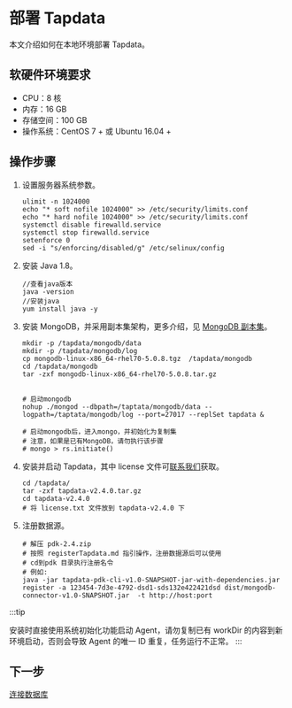 # 部署 Tapdata

本文介绍如何在本地环境部署 Tapdata。

## 软硬件环境要求

* CPU：8 核
* 内存：16 GB
* 存储空间：100 GB
* 操作系统：CentOS 7 + 或 Ubuntu 16.04 +



## 操作步骤

1. 设置服务器系统参数。

   ```shell
   ulimit -n 1024000 
   echo "* soft nofile 1024000" >> /etc/security/limits.conf 
   echo "* hard nofile 1024000" >> /etc/security/limits.conf 
   systemctl disable firewalld.service 
   systemctl stop firewalld.service 
   setenforce 0 
   sed -i "s/enforcing/disabled/g" /etc/selinux/config 
   ```

   

2. 安装 Java 1.8。

   ```shell
   //查看java版本
   java -version
   //安装java
   yum install java -y
   ```

   

3. 安装 MongoDB，并采用副本集架构，更多介绍，见 [MongoDB 副本集](https://docs.mongodb.com/manual/replication/)。

   ```shell
   mkdir -p /tapdata/mongodb/data
   mkdir -p /tapdata/mongodb/log
   cp mongodb-linux-x86_64-rhel70-5.0.8.tgz  /tapdata/mongodb 
   cd /tapdata/mongodb 
   tar -zxf mongodb-linux-x86_64-rhel70-5.0.8.tar.gz
   
   
   # 启动mongodb
   nohup ./mongod --dbpath=/taptata/mongodb/data --logpath=/taptata/mongodb/log --port=27017 --replSet tapdata &
   
   # 启动mongodb后，进入mongo，并初始化为复制集
   # 注意，如果是已有MongoDB，请勿执行该步骤
   # mongo > rs.initiate()
   ```

   

4. 安装并启动 Tapdata，其中 license 文件可[联系我们](mailto:team@tapdata.io)获取。

   ```shell
   cd /tapdata/
   tar -zxf tapdata-v2.4.0.tar.gz
   cd tapdata-v2.4.0
   # 将 license.txt 文件放到 tapdata-v2.4.0 下
   ```

   

5. 注册数据源。

   ```shell
   # 解压 pdk-2.4.zip
   # 按照 registerTapdata.md 指引操作，注册数据源后可以使用
   # cd到pdk 目录执行注册名令
   # 例如:
   java -jar tapdata-pdk-cli-v1.0-SNAPSHOT-jar-with-dependencies.jar register -a 123454-7d3e-4792-dsd1-sds132e422421dsd dist/mongodb-connector-v1.0-SNAPSHOT.jar  -t http://host:port
   ```

   

   

:::tip

   安装时直接使用系统初始化功能启动 Agent，请勿复制已有 workDir 的内容到新环境启动，否则会导致 Agent 的唯一 ID 重复，任务运行不正常。
:::



## 下一步

[连接数据库](connect-database.md)